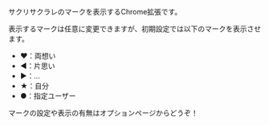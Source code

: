 サクリサクラレのマークを表示するChrome拡張です。

表示するマークは任意に変更できますが、初期設定では以下のマークを表示させます。

  - ♥：両想い
  - ◀：片思い
  - ▶：...
  - ★：自分
  - ●：指定ユーザー

マークの設定や表示の有無はオプションページからどうぞ！